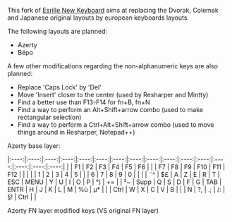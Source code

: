 This fork of [Esrille New Keyboard](https://github.com/esrille/new-keyboard) aims at replacing the Dvorak, Colemak and Japanese original layouts by european keyboards layouts.  


The following layouts are planned:
 - Azerty
 - Bépo
 
 
A few other modifications regarding the non-alphanumeric keys are also planned:
 - Replace 'Caps Lock' by 'Del'
 - Move 'Insert' closer to the center (used by Resharper and Mintty)
 - Find a better use than F13-F14 for fn+B, fn+N
 - Find a way to perform an Alt+Shift+arrow combo (used to make rectangular selection)
 - Find a way to perform a Ctrl+Alt+Shift+arrow combo (used to move things around in Resharper, Notepad++)

Azerty base layer:

|:----:|:----:|:----:|:----:|:----:|:----:|:----:|:----:|:----:|:----:|:----:|:----:|:----:|:----:|:----:|:----:|
|      |  F1  |  F2  |  F3  |  F4  |  F5  |  F6  |      |      |  F7  |  F8  |  F9  |  F10 |  F11 |  F12 |      |
|      |      |   1  |   2  |   3  |   4  |   5  |      |      |   6  |   7  |   8  |   9  |   0  |      |      |
|  ¨^  |  $£  |   A  |   Z  |   E  |   R  |   T  | ESC  | MENU |   Y  |   U  |   I  |   O  |   P  |  °)  |  +=  |
|  ²~  | Supp |   Q  |   S  |   D  |   F  |   G  | TAB  | ENTR |   H  |   J  |   K  |   L  |   M  |  %ù  |  µ*  |
|      | Ctrl |   W  |   X  |   C  |   V  |   B  |      |      |   N  |   ?, |   .; |  /:  |  §!  | Ctrl |      |

Azerty FN layer modified keys (VS original FN layer)